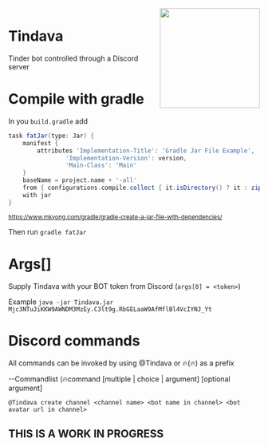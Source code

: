 <img align="right" src="http://i.imgur.com/e2BWJKr.png" height="200" width="200"/>

# Tindava
Tinder bot controlled through a Discord server





# Compile with gradle
In you `build.gradle` add
```groovy
task fatJar(type: Jar) {
    manifest {
        attributes 'Implementation-Title': 'Gradle Jar File Example',
                'Implementation-Version': version,
                'Main-Class': 'Main'
    }
    baseName = project.name + '-all'
    from { configurations.compile.collect { it.isDirectory() ? it : zipTree(it) } }
    with jar
}
```
<sub>https://www.mkyong.com/gradle/gradle-create-a-jar-file-with-dependencies/</sub>


Then run `gradle fatJar`

# Args[]
Supply Tindava with your BOT token from Discord (`args[0] = <token>`)

Example `java -jar Tindava.jar Mjc3NTuJiKKW9AWNDM3MzEy.C3lt9g.RbGELaaW9AfMflBl4VcIYNJ_Yt`

# Discord commands
All commands can be invoked by using @Tindava or 🔥(:fire:) as a prefix

--Commandlist (🔥command <required argument> [multiple | choice | argument] [optional argument]

`@Tindava create channel <channel name> <bot name in channel> <bot avatar url in channel>`


## THIS IS A WORK IN PROGRESS
